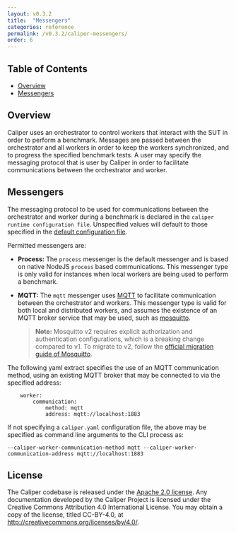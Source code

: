 ```yaml
---
layout: v0.3.2
title:  "Messengers"
categories: reference
permalink: /v0.3.2/caliper-messengers/
order: 6
---
```


## Table of Contents

* [Overview](#overview)
* [Messengers](#monitors)

## Overview
Caliper uses an orchestrator to control workers that interact with the SUT in order to perform a benchmark. Messages are passed between the orchestrator and all workers in order to keep the workers synchronized, and to progress the specified benchmark tests. A user may specify the messaging protocol that is user by Caliper in order to facilitate communications between the orchestrator and worker.

## Messengers
The messaging protocol to be used for communications between the orchestrator and worker during a benchmark is declared in the `caliper runtime configuration file`. Unspecified values will default to those specified in the [default configuration file](https://github.com/hyperledger/caliper/blob/v0.3.2/packages/caliper-core/lib/config/default.yaml).

Permitted messengers are:
- **Process:** The `process` messenger is the default messenger and is based on native NodeJS `process` based communications. This messenger type is only valid for instances when local workers are being used to perform a benchmark.
- **MQTT:** The `mqtt` messenger uses [MQTT](https://mqtt.org/) to facilitate communication between the orchestrator and workers. This messenger type is valid for both local and distributed workers, and assumes the existence of an MQTT broker service that may be used, such as [mosquitto](https://mosquitto.org/).

  > **Note:** Mosquitto v2 requires explicit authorization and authentication configurations, which is a breaking change compared to v1. To migrate to v2, follow the [official migration guide of Mosquitto](https://mosquitto.org/documentation/migrating-to-2-0/).

The following yaml extract specifies the use of an MQTT communication method, using an existing MQTT broker that may be connected to via the specified address:
```
    worker:
        communication:
            method: mqtt
            address: mqtt://localhost:1883
```

If not specifying a `caliper.yaml` configuration file, the above may be specified as command line arguments to the CLI process as:
```
--caliper-worker-communication-method mqtt --caliper-worker-communication-address mqtt://localhost:1883
```

## License
The Caliper codebase is released under the [Apache 2.0 license](./LICENSE.md). Any documentation developed by the Caliper Project is licensed under the Creative Commons Attribution 4.0 International License. You may obtain a copy of the license, titled CC-BY-4.0, at http://creativecommons.org/licenses/by/4.0/.
